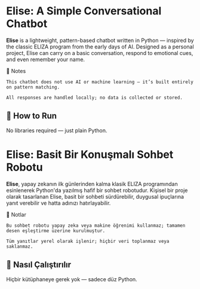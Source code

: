 # Elise: A Simple Conversational Chatbot

**Elise** is a lightweight, pattern-based chatbot written in Python — inspired by the classic ELIZA program from the early days of AI. Designed as a personal project, Elise can carry on a basic conversation, respond to emotional cues, and even remember your name.

📌 Notes

    This chatbot does not use AI or machine learning — it’s built entirely on pattern matching.

    All responses are handled locally; no data is collected or stored.

## 🚀 How to Run

No libraries required — just plain Python.

# Elise: Basit Bir Konuşmalı Sohbet Robotu

**Elise**, yapay zekanın ilk günlerinden kalma klasik ELIZA programından esinlenerek Python'da yazılmış hafif bir sohbet robotudur. Kişisel bir proje olarak tasarlanan Elise, basit bir sohbeti sürdürebilir, duygusal ipuçlarına yanıt verebilir ve hatta adınızı hatırlayabilir.

📌 Notlar

    Bu sohbet robotu yapay zeka veya makine öğrenimi kullanmaz; tamamen desen eşleştirme üzerine kurulmuştur.

    Tüm yanıtlar yerel olarak işlenir; hiçbir veri toplanmaz veya saklanmaz.

## 🚀 Nasıl Çalıştırılır

Hiçbir kütüphaneye gerek yok — sadece düz Python.
